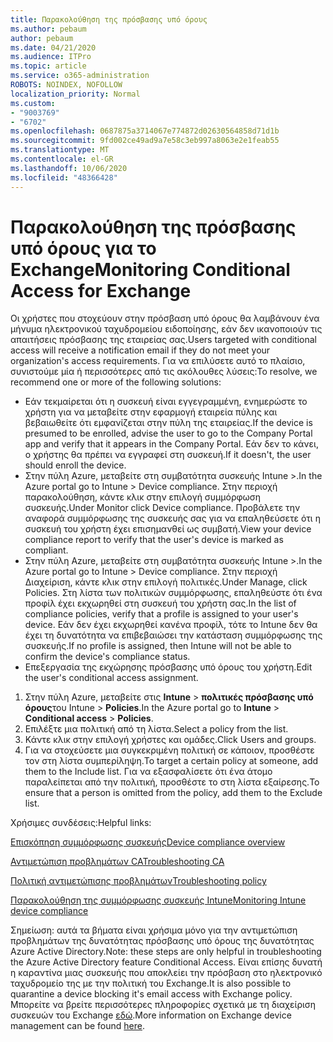 ```yaml
---
title: Παρακολούθηση της πρόσβασης υπό όρους
ms.author: pebaum
author: pebaum
ms.date: 04/21/2020
ms.audience: ITPro
ms.topic: article
ms.service: o365-administration
ROBOTS: NOINDEX, NOFOLLOW
localization_priority: Normal
ms.custom:
- "9003769"
- "6702"
ms.openlocfilehash: 0687875a3714067e774872d02630564858d71d1b
ms.sourcegitcommit: 9fd002ce49ad9a7e58c3eb997a8063e2e1feab55
ms.translationtype: MT
ms.contentlocale: el-GR
ms.lasthandoff: 10/06/2020
ms.locfileid: "48366428"
---
```

# <a name="monitoring-conditional-access-for-exchange"></a><span data-ttu-id="6fa20-102">Παρακολούθηση της πρόσβασης υπό όρους για το Exchange</span><span class="sxs-lookup"><span data-stu-id="6fa20-102">Monitoring Conditional Access for Exchange</span></span>

<span data-ttu-id="6fa20-103">Οι χρήστες που στοχεύουν στην πρόσβαση υπό όρους θα λαμβάνουν ένα μήνυμα ηλεκτρονικού ταχυδρομείου ειδοποίησης, εάν δεν ικανοποιούν τις απαιτήσεις πρόσβασης της εταιρείας σας.</span><span class="sxs-lookup"><span data-stu-id="6fa20-103">Users targeted with conditional access will receive a notification email if they do not meet your organization's access requirements.</span></span> <span data-ttu-id="6fa20-104">Για να επιλύσετε αυτό το πλαίσιο, συνιστούμε μία ή περισσότερες από τις ακόλουθες λύσεις:</span><span class="sxs-lookup"><span data-stu-id="6fa20-104">To resolve, we recommend one or more of the following solutions:</span></span>

- <span data-ttu-id="6fa20-105">Εάν τεκμαίρεται ότι η συσκευή είναι εγγεγραμμένη, ενημερώστε το χρήστη για να μεταβείτε στην εφαρμογή εταιρεία πύλης και βεβαιωθείτε ότι εμφανίζεται στην πύλη της εταιρείας.</span><span class="sxs-lookup"><span data-stu-id="6fa20-105">If the device is presumed to be enrolled, advise the user to go to the Company Portal app and verify that it appears in the Company Portal.</span></span> <span data-ttu-id="6fa20-106">Εάν δεν το κάνει, ο χρήστης θα πρέπει να εγγραφεί στη συσκευή.</span><span class="sxs-lookup"><span data-stu-id="6fa20-106">If it doesn't, the user should enroll the device.</span></span>
- <span data-ttu-id="6fa20-107">Στην πύλη Azure, μεταβείτε στη συμβατότητα συσκευής Intune >.</span><span class="sxs-lookup"><span data-stu-id="6fa20-107">In the Azure portal go to Intune > Device compliance.</span></span> <span data-ttu-id="6fa20-108">Στην περιοχή παρακολούθηση, κάντε κλικ στην επιλογή συμμόρφωση συσκευής.</span><span class="sxs-lookup"><span data-stu-id="6fa20-108">Under Monitor click Device compliance.</span></span> <span data-ttu-id="6fa20-109">Προβάλετε την αναφορά συμμόρφωσης της συσκευής σας για να επαληθεύσετε ότι η συσκευή του χρήστη έχει επισημανθεί ως συμβατή.</span><span class="sxs-lookup"><span data-stu-id="6fa20-109">View your device compliance report to verify that the user's device is marked as compliant.</span></span>
- <span data-ttu-id="6fa20-110">Στην πύλη Azure, μεταβείτε στη συμβατότητα συσκευής Intune >.</span><span class="sxs-lookup"><span data-stu-id="6fa20-110">In the Azure portal go to Intune > Device compliance.</span></span> <span data-ttu-id="6fa20-111">Στην περιοχή Διαχείριση, κάντε κλικ στην επιλογή πολιτικές.</span><span class="sxs-lookup"><span data-stu-id="6fa20-111">Under Manage, click Policies.</span></span> <span data-ttu-id="6fa20-112">Στη λίστα των πολιτικών συμμόρφωσης, επαληθεύστε ότι ένα προφίλ έχει εκχωρηθεί στη συσκευή του χρήστη σας.</span><span class="sxs-lookup"><span data-stu-id="6fa20-112">In the list of compliance policies, verify that a profile is assigned to your user's device.</span></span> <span data-ttu-id="6fa20-113">Εάν δεν έχει εκχωρηθεί κανένα προφίλ, τότε το Intune δεν θα έχει τη δυνατότητα να επιβεβαιώσει την κατάσταση συμμόρφωσης της συσκευής.</span><span class="sxs-lookup"><span data-stu-id="6fa20-113">If no profile is assigned, then Intune will not be able to confirm the device's compliance status.</span></span>
- <span data-ttu-id="6fa20-114">Επεξεργασία της εκχώρησης πρόσβασης υπό όρους του χρήστη.</span><span class="sxs-lookup"><span data-stu-id="6fa20-114">Edit the user's conditional access assignment.</span></span>

1. <span data-ttu-id="6fa20-115">Στην πύλη Azure, μεταβείτε στις **Intune**  >  **πολιτικές πρόσβασης υπό όρους**του Intune  >  **Policies**.</span><span class="sxs-lookup"><span data-stu-id="6fa20-115">In the Azure portal go to **Intune** > **Conditional access** > **Policies**.</span></span>
2. <span data-ttu-id="6fa20-116">Επιλέξτε μια πολιτική από τη λίστα.</span><span class="sxs-lookup"><span data-stu-id="6fa20-116">Select a policy from the list.</span></span>
3. <span data-ttu-id="6fa20-117">Κάντε κλικ στην επιλογή χρήστες και ομάδες.</span><span class="sxs-lookup"><span data-stu-id="6fa20-117">Click Users and groups.</span></span>
4. <span data-ttu-id="6fa20-118">Για να στοχεύσετε μια συγκεκριμένη πολιτική σε κάποιον, προσθέστε τον στη λίστα συμπερίληψη.</span><span class="sxs-lookup"><span data-stu-id="6fa20-118">To target a certain policy at someone, add them to the Include list.</span></span> <span data-ttu-id="6fa20-119">Για να εξασφαλίσετε ότι ένα άτομο παραλείπεται από την πολιτική, προσθέστε το στη λίστα εξαίρεσης.</span><span class="sxs-lookup"><span data-stu-id="6fa20-119">To ensure that a person is omitted from the policy, add them to the Exclude list.</span></span>

<span data-ttu-id="6fa20-120">Χρήσιμες συνδέσεις:</span><span class="sxs-lookup"><span data-stu-id="6fa20-120">Helpful links:</span></span>

[<span data-ttu-id="6fa20-121">Επισκόπηση συμμόρφωσης συσκευής</span><span class="sxs-lookup"><span data-stu-id="6fa20-121">Device compliance overview</span></span>](https://docs.microsoft.com/intune/device-compliance-get-started)

[<span data-ttu-id="6fa20-122">Αντιμετώπιση προβλημάτων CA</span><span class="sxs-lookup"><span data-stu-id="6fa20-122">Troubleshooting CA</span></span>](https://docs.microsoft.com/intune/troubleshoot-conditional-access)

[<span data-ttu-id="6fa20-123">Πολιτική αντιμετώπισης προβλημάτων</span><span class="sxs-lookup"><span data-stu-id="6fa20-123">Troubleshooting policy</span></span>](https://docs.microsoft.com/intune/troubleshoot-policies-in-microsoft-intune)

[<span data-ttu-id="6fa20-124">Παρακολούθηση της συμμόρφωσης συσκευής Intune</span><span class="sxs-lookup"><span data-stu-id="6fa20-124">Monitoring Intune device compliance</span></span>](https://docs.microsoft.com/intune/compliance-policy-monitor)

<span data-ttu-id="6fa20-125">Σημείωση: αυτά τα βήματα είναι χρήσιμα μόνο για την αντιμετώπιση προβλημάτων της δυνατότητας πρόσβασης υπό όρους της δυνατότητας Azure Active Directory.</span><span class="sxs-lookup"><span data-stu-id="6fa20-125">Note: these steps are only helpful in troubleshooting the Azure Active Directory feature Conditional Access.</span></span> <span data-ttu-id="6fa20-126">Είναι επίσης δυνατή η καραντίνα μιας συσκευής που αποκλείει την πρόσβαση στο ηλεκτρονικό ταχυδρομείο της με την πολιτική του Exchange.</span><span class="sxs-lookup"><span data-stu-id="6fa20-126">It is also possible to quarantine a device blocking it's email access with Exchange policy.</span></span> <span data-ttu-id="6fa20-127">Μπορείτε να βρείτε περισσότερες πληροφορίες σχετικά με τη διαχείριση συσκευών του Exchange [εδώ](<https://docs.microsoft.com/previous-versions/office/exchange-server-2010/ff959225(v=exchg.141>).</span><span class="sxs-lookup"><span data-stu-id="6fa20-127">More information on Exchange device management can be found [here](<https://docs.microsoft.com/previous-versions/office/exchange-server-2010/ff959225(v=exchg.141>).</span></span>
